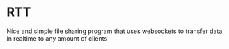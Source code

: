 # RTT
Nice and simple file sharing program that uses websockets to transfer data in realtime to any amount of clients
